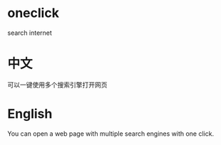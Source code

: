 # oneclick
search internet 
# 中文
可以一键使用多个搜索引擎打开网页
# English
You can open a web page with multiple search engines with one click.